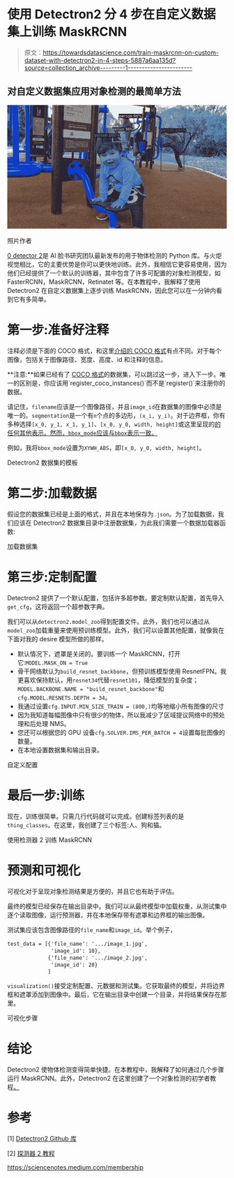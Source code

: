 # 使用 Detectron2 分 4 步在自定义数据集上训练 MaskRCNN

> 原文：<https://towardsdatascience.com/train-maskrcnn-on-custom-dataset-with-detectron2-in-4-steps-5887a6aa135d?source=collection_archive---------1----------------------->

## 对自定义数据集应用对象检测的最简单方法

![](img/f7ad14a479c35d53e9365b62d9608f97.png)

照片作者

[0 detector 2](https://github.com/facebookresearch/detectron2)是 AI 脸书研究团队最新发布的用于物体检测的 Python 库。与火炬视觉相比，它的主要优势是你可以更快地训练。此外，我相信它更容易使用，因为他们已经提供了一个默认的训练器，其中包含了许多可配置的对象检测模型，如 FasterRCNN，MaskRCNN，Retinatet 等。在本教程中，我解释了使用 Detectron2 在自定义数据集上逐步训练 MaskRCNN，因此您可以在一分钟内看到它有多简单。

# 第一步:准备好注释

注释必须是下面的 COCO 格式，和这里[介绍的 COCO 格式](https://www.immersivelimit.com/tutorials/create-coco-annotations-from-scratch#:~:text=The%20COCO%20dataset%20is%20formatted,%E2%80%9D%20(in%20one%20case).)有点不同。对于每个图像，包括关于图像路径、宽度、高度、id 和注释的信息。

**注意:**如果已经有了 [COCO 格式](https://www.immersivelimit.com/tutorials/create-coco-annotations-from-scratch#:~:text=The%20COCO%20dataset%20is%20formatted,%E2%80%9D%20%28in%20one%20case%29.)的数据集，可以跳过这一步，进入下一步。唯一的区别是，你应该用`register_coco_instances()`而不是`register()`来注册你的数据。

请记住，`filename`应该是一个图像路径，并且`image_id`在数据集的图像中必须是唯一的。`segmentation`是一个有`n`个点的多边形，`(x_i, y_i)`。对于边界框，你有多种选择`[x_0, y_1, x_1, y_1]`、`[x_0, y_0, width, height]`或这里呈现的[的任何其他表示。然而，`bbox_mode`应该与`bbox`表示一致。](https://github.com/facebookresearch/detectron2/blob/master/detectron2/structures/boxes.py)

例如，我将`bbox_mode`设置为`XYWH_ABS`，即`[x_0, y_0, width, height]`。

Detectron2 数据集的模板

# 第二步:加载数据

假设您的数据集已经是上面的格式，并且在本地保存为`.json`。为了加载数据，我们应该在 Detectron2 数据集目录中注册数据集，为此我们需要一个数据加载器函数:

加载数据集

# 第三步:定制配置

Detectron2 提供了一个默认配置，包括许多超参数。要定制默认配置，首先导入`get_cfg`，这将返回一个超参数字典。

我们可以从`detectron2.model_zoo`得到配置文件。此外，我们也可以通过从`model_zoo`加载重量来使用预训练模型。此外，我们可以设置其他配置，就像我在下面对我的 desire 模型所做的那样。

*   默认情况下，遮罩是关闭的。要训练一个 MaskRCNN，打开它:`MODEL.MASK_ON = True`
*   骨干网络默认为`build_resnet_backbone`，但预训练模型使用 ResnetFPN。我更喜欢保持默认，用`resnet34`代替`resnet101`，降低模型的复杂度；`MODEL.BACKBONE.NAME = "build_resnet_backbone"`和`cfg.MODEL.RESNETS.DEPTH = 34`。
*   我通过设置`cfg.INPUT.MIN_SIZE_TRAIN = (800,)`均等地缩小所有图像的尺寸
*   因为我知道每幅图像中只有很少的物体，所以我减少了区域提议网络中的预处理和后处理 NMS。
*   您还可以根据您的 GPU 设备`cfg.SOLVER.IMS_PER_BATCH = 4`设置每批图像的数量。
*   在本地设置数据集和输出目录。

自定义配置

# 最后一步:训练

现在，训练很简单。只需几行代码就可以完成。创建标签列表的是`thing_classes`。在这里，我创建了三个标签:人、狗和猫。

使用检测器 2 训练 MaskRCNN

# 预测和可视化

可视化对于呈现对象检测结果是方便的，并且它也有助于评估。

最终的模型已经保存在输出目录中。我们可以从最终模型中加载权重，从测试集中逐个读取图像，运行预测器，并在本地保存带有遮罩和边界框的输出图像。

测试集应该包含图像路径的`file_name`和`image_id`。举个例子，

```
test_data = [{'file_name': '.../image_1.jpg',
              'image_id': 10},
             {'file_name': '.../image_2.jpg',
              'image_id': 20}
             ]
```

`visualization()`接受定制配置、元数据和测试集。它获取最终的模型，并将边界框和遮罩添加到图像中。最后，它在输出目录中创建一个目录，并将结果保存在那里。

可视化步骤

# 结论

Detectron2 使物体检测变得简单快捷。在本教程中，我解释了如何通过几个步骤运行 MaskRCNN。此外，Detectron2 在这里创建了一个对象检测的初学者教程[。](https://colab.research.google.com/drive/16jcaJoc6bCFAQ96jDe2HwtXj7BMD_-m5)

# 参考

[1] [Detectron2 Github 库](https://github.com/facebookresearch/detectron2)

[2] [探测器 2 教程](https://colab.research.google.com/drive/16jcaJoc6bCFAQ96jDe2HwtXj7BMD_-m5)

<https://sciencenotes.medium.com/membership> 